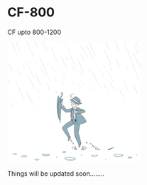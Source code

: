# CF-800
 CF upto 800-1200

 [![RainDance](https://github.com/Glorycs29/My_Learnings/blob/main/rain_dance.gif)]()

Things will be updated soon........
